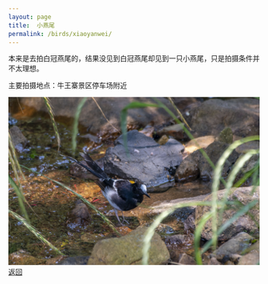 ```yaml
---
layout: page
title: 	小燕尾
permalink: /birds/xiaoyanwei/
---
```

本来是去拍白冠燕尾的，结果没见到白冠燕尾却见到一只小燕尾，只是拍摄条件并不太理想。

主要拍摄地点：牛王寨景区停车场附近

![](../picture/小燕尾/DSC_4264-NEF_DxO_DeepPRIME.jpg)
[返回](../../)
